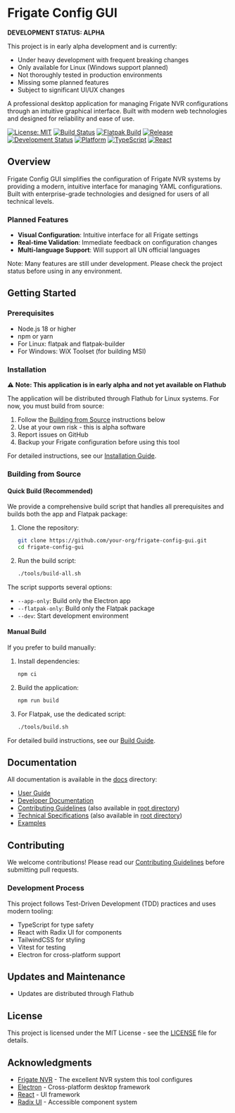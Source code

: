 # Frigate Config GUI

**DEVELOPMENT STATUS: ALPHA**

This project is in early alpha development and is currently:
- Under heavy development with frequent breaking changes
- Only available for Linux (Windows support planned)
- Not thoroughly tested in production environments
- Missing some planned features
- Subject to significant UI/UX changes

A professional desktop application for managing Frigate NVR configurations through an intuitive graphical interface. Built with modern web technologies and designed for reliability and ease of use.

[![License: MIT](https://img.shields.io/badge/License-MIT-blue.svg)](https://opensource.org/licenses/MIT)
[![Build Status](https://github.com/RyansOpenSauceRice/Frigate-Config-GUI/actions/workflows/build.yml/badge.svg)](https://github.com/RyansOpenSauceRice/Frigate-Config-GUI/actions/workflows/build.yml)
[![Flatpak Build](https://github.com/RyansOpenSauceRice/Frigate-Config-GUI/actions/workflows/build-flatpak.yml/badge.svg)](https://github.com/RyansOpenSauceRice/Frigate-Config-GUI/actions/workflows/build-flatpak.yml)
[![Release](https://github.com/RyansOpenSauceRice/Frigate-Config-GUI/actions/workflows/release-build.yml/badge.svg)](https://github.com/RyansOpenSauceRice/Frigate-Config-GUI/actions/workflows/release-build.yml)
[![Development Status](https://img.shields.io/badge/Status-Alpha-red)](https://github.com/your-org/frigate-config-gui)
[![Platform](https://img.shields.io/badge/Platform-Linux-green)](https://flathub.org)
[![TypeScript](https://img.shields.io/badge/TypeScript-5.0-blue)](https://www.typescriptlang.org/)
[![React](https://img.shields.io/badge/React-18.0-blue)](https://reactjs.org/)

<!-- 
Release checklist badge (add when available on Flathub):
[![Flatpak](https://img.shields.io/badge/Flatpak-available-green)](https://flathub.org)
-->

## Overview

Frigate Config GUI simplifies the configuration of Frigate NVR systems by providing a modern, intuitive interface for managing YAML configurations. Built with enterprise-grade technologies and designed for users of all technical levels.

### Planned Features

- **Visual Configuration**: Intuitive interface for all Frigate settings
- **Real-time Validation**: Immediate feedback on configuration changes
- **Multi-language Support**: Will support all UN official languages

Note: Many features are still under development. Please check the project status before using in any environment.

## Getting Started

### Prerequisites

- Node.js 18 or higher
- npm or yarn
- For Linux: flatpak and flatpak-builder
- For Windows: WiX Toolset (for building MSI)

### Installation

⚠️ **Note: This application is in early alpha and not yet available on Flathub**

The application will be distributed through Flathub for Linux systems. For now, you must build from source:

1. Follow the [Building from Source](#building-from-source) instructions below
2. Use at your own risk - this is alpha software
3. Report issues on GitHub
4. Backup your Frigate configuration before using this tool

For detailed instructions, see our [Installation Guide](docs/user/installation.md).

### Building from Source

#### Quick Build (Recommended)

We provide a comprehensive build script that handles all prerequisites and builds both the app and Flatpak package:

1. Clone the repository:
   ```bash
   git clone https://github.com/your-org/frigate-config-gui.git
   cd frigate-config-gui
   ```

2. Run the build script:
   ```bash
   ./tools/build-all.sh
   ```

The script supports several options:
- `--app-only`: Build only the Electron app
- `--flatpak-only`: Build only the Flatpak package
- `--dev`: Start development environment

#### Manual Build

If you prefer to build manually:

1. Install dependencies:
   ```bash
   npm ci
   ```

2. Build the application:
   ```bash
   npm run build
   ```

3. For Flatpak, use the dedicated script:
   ```bash
   ./tools/build.sh
   ```

For detailed build instructions, see our [Build Guide](docs/dev/building.md).

## Documentation

All documentation is available in the [docs](docs/index.md) directory:

- [User Guide](docs/user/README.md)
- [Developer Documentation](docs/dev/README.md)
- [Contributing Guidelines](docs/contributing.md) (also available in [root directory](CONTRIBUTING.md))
- [Technical Specifications](docs/specifications.md) (also available in [root directory](SPECIFICATIONS.md))
- [Examples](docs/examples/README.md)

## Contributing

We welcome contributions! Please read our [Contributing Guidelines](CONTRIBUTING.md) before submitting pull requests.

### Development Process

This project follows Test-Driven Development (TDD) practices and uses modern tooling:

- TypeScript for type safety
- React with Radix UI for components
- TailwindCSS for styling
- Vitest for testing
- Electron for cross-platform support

## Updates and Maintenance

- Updates are distributed through Flathub

## License

This project is licensed under the MIT License - see the [LICENSE](LICENSE) file for details.

## Acknowledgments

- [Frigate NVR](https://github.com/blakeblackshear/frigate) - The excellent NVR system this tool configures
- [Electron](https://www.electronjs.org/) - Cross-platform desktop framework
- [React](https://reactjs.org/) - UI framework
- [Radix UI](https://www.radix-ui.com/) - Accessible component system
